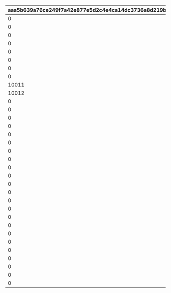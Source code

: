 |aaa5b639a76ce249f7a42e877e5d2c4e4ca14dc3736a8d219b69c2677543023c|544c8eb88bb5ae7189638e43ada2794d2603e7f656479abfb1da5fe5439eae0f|ea4fa95ec04dc5eae522fe00b295f892e2213efb0687da553115fd1719b01964|8cc0e55732c0743a63ab6d0170d57afe99deb52ecd3db4cb5c6a9081ee7c3e32|c5ecb66c029c5f72b47f88906280e30f469e76f94eef2ad1544e84d521c957d6|fa686e45f6d4715c4c91f865dd510e8468e8a1c8ce87ba855d1b069ddd672273|5d0913643bdedd67bf6b2b4b631745caa53456a8f4c7b23e3baf836efdb61721|197b9cfb2cd77b10ce022554d0fde141686b3f8d0118cade7af4aef049608bd0|4a230b1336ff2b40d2ea8a03b6e0d876152d1bd4c97e440efe1b447aeb8197df|25f94e3dffb82212aeb087eae5823fa5e88191e26809929fef1575f9843ab1d6|6c49e98d5c4dc801d8ee638992d3d3fa979d4e8cb9db8e7d5a96a6c9cf8d7240|
| --- | --- | --- | --- | --- | --- | --- | --- | --- | --- | --- |
|0|10001|10002|50067|0|0|10005|10003|0|0|0|
|0|10001|10002|50079|0|0|10005|10003|0|10006|0|
|0|10001|10002|50084|0|0|10005|10003|10007|10006|0|
|0|10001|10002|50094|10008|0|10005|10003|10007|10006|0|
|0|10001|10002|50108|10008|0|10005|10003|10007|10006|10009|
|0|10001|10002|50116|10008|0|10005|10003|10007|10006|10009|
|0|10001|10002|50119|10008|10010|10005|10003|10007|10006|10009|
|0|10001|10002|50129|10008|10010|10005|10003|10007|10006|10009|
|10011|10001|10002|50140|10008|10010|10005|10003|10007|10006|10009|
|10012|10002|10003|50151|10009|10011|10006|10005|10008|10007|10010|
|0|10009|10010|50162|0|0|10012|10011|0|10013|0|
|0|10010|10011|50172|0|0|10013|10012|0|10014|0|
|0|10011|10012|50183|0|0|10014|10013|0|10015|0|
|0|10013|10014|50190|0|0|10007|10015|0|10005|0|
|0|10012|10013|50195|0|0|10015|10014|0|10016|0|
|0|10014|10015|50200|0|0|10003|10016|0|10002|0|
|0|10013|10014|50217|0|0|10016|10015|0|10017|0|
|0|10015|10016|50231|0|0|10010|10017|0|10009|0|
|0|10014|10015|50237|0|0|10017|10016|0|10018|0|
|0|10019|0|50248|0|0|0|0|0|0|0|
|0|10011|0|50261|0|0|0|0|0|0|0|
|0|10020|0|50267|0|0|0|0|0|0|0|
|0|10021|0|50278|0|0|0|0|0|0|0|
|0|10006|0|50291|0|0|0|0|0|0|0|
|0|10022|0|50298|0|0|0|0|0|0|0|
|0|10023|0|50309|0|0|0|0|0|0|0|
|0|10024|0|50321|0|0|0|0|0|0|0|
|0|10025|0|50331|0|0|0|0|0|0|0|
|0|10026|0|50341|0|0|0|0|0|0|0|
|0|10027|0|50354|0|0|0|0|0|0|0|
|0|10028|0|50365|0|0|0|0|0|0|0|
|0|10029|0|50375|0|0|0|0|0|0|0|
|0|10030|0|50383|0|0|0|0|0|0|0|